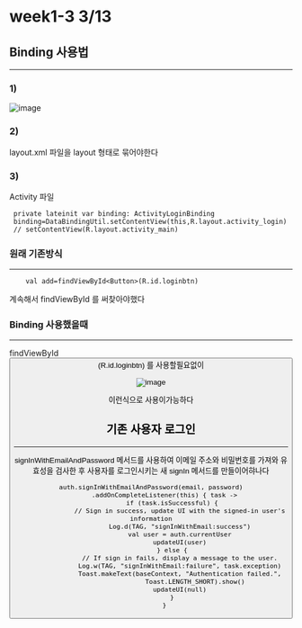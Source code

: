 # week1-3 3/13

## Binding 사용법
-------------------------

###  1)
![image](https://user-images.githubusercontent.com/97229292/158057038-00095419-2b42-4c96-ac3d-c3092849fdd8.png)

### 2)
layout.xml 파일을 layout 형태로 묶어야한다


### 3)
Activity 파일
 ```
  private lateinit var binding: ActivityLoginBinding
  binding=DataBindingUtil.setContentView(this,R.layout.activity_login)
  // setContentView(R.layout.activity_main)
 ```
 
### 원래 기존방식  
--------------------------------------

```
    val add=findViewById<Button>(R.id.loginbtn)
```

계속해서 findViewById 를 써찾아야했다

### Binding 사용했을때 
--------------------------------------
findViewById<Button>(R.id.loginbtn) 를 사용할필요없이   
  
  
  
![image](https://user-images.githubusercontent.com/97229292/158057121-85048b21-9e3d-433f-a1fa-2a2d0735d65d.png)
  
  이런식으로 사용이가능하다   
  
  
## 기존 사용자 로그인
--------------------------------------

signInWithEmailAndPassword 메서드를 사용하여 이메일 주소와 비밀번호를 가져와 유효성을 검사한 후 사용자를 로그인시키는 새 signIn 메서드를 만들이어햐나다
 
 ```
 auth.signInWithEmailAndPassword(email, password)
        .addOnCompleteListener(this) { task ->
            if (task.isSuccessful) {
                // Sign in success, update UI with the signed-in user's information
                Log.d(TAG, "signInWithEmail:success")
                val user = auth.currentUser
                updateUI(user)
            } else {
                // If sign in fails, display a message to the user.
                Log.w(TAG, "signInWithEmail:failure", task.exception)
                Toast.makeText(baseContext, "Authentication failed.",
                        Toast.LENGTH_SHORT).show()
                updateUI(null)
            }
        }
 ```
 

  
  
